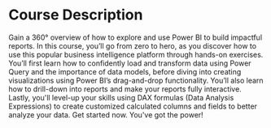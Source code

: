 # Course Description

Gain a 360° overview of how to explore and use Power BI to build impactful reports. In this course, you’ll go from zero to hero, as you discover how to use this popular business intelligence platform through hands-on exercises. You’ll first learn how to confidently load and transform data using Power Query and the importance of data models, before diving into creating visualizations using Power BI’s drag-and-drop functionality. You’ll also learn how to drill-down into reports and make your reports fully interactive. Lastly, you'll level-up your skills using DAX formulas (Data Analysis Expressions) to create customized calculated columns and fields to better analyze your data. Get started now. You've got the power!
